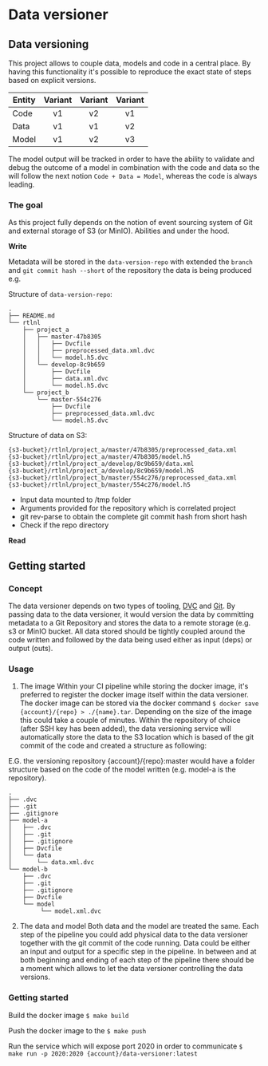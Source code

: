 # Data versioner

## Data versioning

This project allows to couple data, models and code in a central place. By having
this functionality it's possible to reproduce the exact state of steps based on
explicit versions.

| Entity        | Variant | Variant | Variant |
| ------------- | :-----: | :-----: | :-----: |
| Code          | v1      | v2      | v1      |
| Data          | v1      | v1      | v2      |
| Model         | v1      | v2      | v3      |

The model output will be tracked in order to have the ability to validate and debug
the outcome of a model in combination with the code and data so the will follow
the next notion `Code + Data = Model`, whereas the code is always leading.

### The goal
As this project fully depends on the notion of event sourcing system of Git and
external storage of S3 (or MinIO). Abilities and under the hood.

**Write**

Metadata will be stored in the `data-version-repo` with extended the `branch` and
`git commit hash --short` of the repository the data is being produced e.g.

Structure of `data-version-repo`:
```
.
├── README.md
└── rtlnl
    ├── project_a
    │   ├── master-47b8305
    │   │   ├── Dvcfile
    │   │   ├── preprocessed_data.xml.dvc
    │   │   └── model.h5.dvc
    │   └── develop-8c9b659
    │       ├── Dvcfile
    │       ├── data.xml.dvc
    │       └── model.h5.dvc
    └── project_b
        └── master-554c276
            ├── Dvcfile
            ├── preprocessed_data.xml.dvc
            └── model.h5.dvc
```
Structure of data on S3:
```
{s3-bucket}/rtlnl/project_a/master/47b8305/preprocessed_data.xml
{s3-bucket}/rtlnl/project_a/master/47b8305/model.h5
{s3-bucket}/rtlnl/project_a/develop/8c9b659/data.xml
{s3-bucket}/rtlnl/project_a/develop/8c9b659/model.h5
{s3-bucket}/rtlnl/project_b/master/554c276/preprocessed_data.xml
{s3-bucket}/rtlnl/project_b/master/554c276/model.h5
```

* Input data mounted to /tmp folder
* Arguments provided for the repository which is correlated project
* git rev-parse to obtain the complete git commit hash from short hash
* Check if the repo directory

**Read**

## Getting started

### Concept

The data versioner depends on two types of tooling, [DVC](https://dvc.org/) and
[Git](https://git-scm.com/). By passing data to the data versioner, it would
version the data by committing metadata to a Git Repository and stores the data
to a remote storage (e.g. s3 or MinIO bucket. All data stored should be tightly
coupled around the code written and followed by the data being used either as input (deps) or output (outs).

### Usage

1. The image
Within your CI pipeline while storing the docker image, it's preferred to register
the docker image itself within the data versioner. The docker image can be stored
via the docker command `$ docker save {account}/{repo} > ./{name}.tar`.
Depending on the size of the image this could take a couple of minutes. Within
the repository of choice (after SSH key has been added), the data versioning
service will automatically store the data to the S3 location which is based of
the git commit of the code and created a structure as following:

E.G. the versioning repository {account}/{repo}:master would have a folder structure
based on the code of the model written (e.g. model-a is the repository).
```
.
├── .dvc
├── .git
├── .gitignore
├── model-a
│   ├── .dvc
│   ├── .git
│   ├── .gitignore
│   ├── Dvcfile
│   └── data
│       └── data.xml.dvc
└── model-b
    ├── .dvc
    ├── .git
    ├── .gitignore
    ├── Dvcfile
    └── model
         └── model.xml.dvc
```

2. The data and model
Both data and the model are treated the same. Each step of the pipeline you could
add physical data to the data versioner together with the git commit of the code
running. Data could be either an input and output for a specific step in the
pipeline. In between and at both beginning and ending of each step of the pipeline
there should be a moment which allows to let the data versioner controlling the
data versions.

### Getting started

Build the docker image
`$ make build`

Push the docker image to the
`$ make push`

Run the service which will expose port 2020 in order to communicate
`$ make run -p 2020:2020 {account}/data-versioner:latest`
